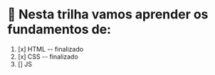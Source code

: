 # 📌 Nesta trilha vamos aprender os fundamentos de:

1. [x] HTML -- finalizado
2. [x] CSS -- finalizado
3. [] JS
